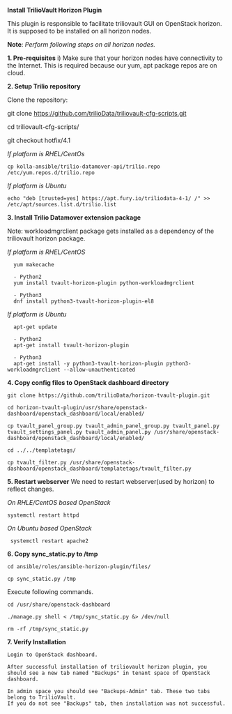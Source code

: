 **Install TrilioVault Horizon Plugin**

This plugin is responsible to facilitate triliovault GUI on OpenStack horizon.
It is supposed to be installed on all horizon nodes.

**Note**: *Perform following steps on all horizon nodes.*


**1. Pre-requisites**
  i) Make sure that your horizon nodes have connectivity to the Internet. 
  This is required because our yum, apt package repos are on cloud. 
  
**2. Setup Trilio repository**

Clone the repository:

   git clone https://github.com/trilioData/triliovault-cfg-scripts.git
   
   cd triliovault-cfg-scripts/
 
   git checkout hotfix/4.1
   
  *If platform is RHEL/CentOs*

    cp kolla-ansible/trilio-datamover-api/trilio.repo /etc/yum.repos.d/trilio.repo

  *If platform is Ubuntu*
  
    echo "deb [trusted=yes] https://apt.fury.io/triliodata-4-1/ /" >> /etc/apt/sources.list.d/trilio.list

**3. Install Trilio Datamover extension package**

Note: workloadmgrclient package gets installed as a dependency of the triliovault horizon package.

   *If platform is RHEL/CentOS*
   
      yum makecache

      - Python2
      yum install tvault-horizon-plugin python-workloadmgrclient
   
      - Python3
      dnf install python3-tvault-horizon-plugin-el8
      
   *If platform is Ubuntu*
   
      apt-get update

      - Python2
      apt-get install tvault-horizon-plugin
      
      - Python3
      apt-get install -y python3-tvault-horizon-plugin python3-workloadmgrclient --allow-unauthenticated
    
**4. Copy config files to OpenStack dashboard directory**

    git clone https://github.com/trilioData/horizon-tvault-plugin.git
    
    cd horizon-tvault-plugin/usr/share/openstack-dashboard/openstack_dashboard/local/enabled/
    
    cp tvault_panel_group.py tvault_admin_panel_group.py tvault_panel.py tvault_settings_panel.py tvault_admin_panel.py /usr/share/openstack-dashboard/openstack_dashboard/local/enabled/
    
    cd ../../templatetags/
    
    cp tvault_filter.py /usr/share/openstack-dashboard/openstack_dashboard/templatetags/tvault_filter.py
    
**5. Restart webserver**
   We need to restart webserver(used by horizon) to reflect changes.
   
  *On RHLE/CentOS based OpenStack*
  
    systemctl restart httpd

  *On Ubuntu based OpenStack*
     
     systemctl restart apache2
     
**6. Copy sync_static.py to /tmp**

    cd ansible/roles/ansible-horizon-plugin/files/
    
    cp sync_static.py /tmp
    
  Execute following commands.

    cd /usr/share/openstack-dashboard
    
    ./manage.py shell < /tmp/sync_static.py &> /dev/null
    
    rm -rf /tmp/sync_static.py

**7. Verify Installation**
    
    Login to OpenStack dashboard.
    
    After successful installation of triliovault horizon plugin, you should see a new tab named "Backups" in tenant space of OpenStack dashboard.
    
    In admin space you should see "Backups-Admin" tab. These two tabs belong to TrilioVault.
    If you do not see "Backups" tab, then installation was not successful. 






















